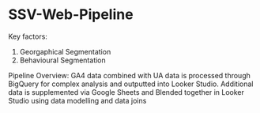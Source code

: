 # SSV-Web-Pipeline


Key factors:
1. Georgaphical Segmentation
2. Behavioural Segmentation

Pipeline Overview:
GA4 data combined with UA data is processed through BigQuery for complex analysis and outputted into Looker Studio.
Additional data is supplemented via Google Sheets and Blended together in Looker Studio using data modelling and data joins


